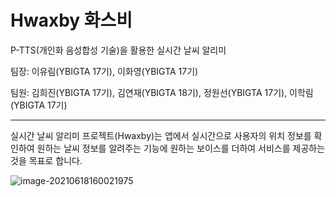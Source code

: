 # Hwaxby 화스비

P-TTS(개인화 음성합성 기술)을 활용한 실시간 날씨 알리미

팀장: 이유림(YBIGTA 17기), 이화영(YBIGTA 17기)

팀원: 김희진(YBIGTA 17기), 김연재(YBIGTA 18기), 정원선(YBIGTA 17기), 이학림(YBIGTA 17기)



---------------

실시간 날씨 알리미 프로젝트(Hwaxby)는 앱에서 실시간으로 사용자의 위치 정보를 확인하여 원하는 날씨 정보를 알려주는 기능에 원하는 보이스를 더하여 서비스를 제공하는 것을 목표로 합니다.

![image-20210618160021975](https://user-images.githubusercontent.com/69628269/122520687-e4d31f80-d04e-11eb-889a-2ba6314f5ad6.png)
